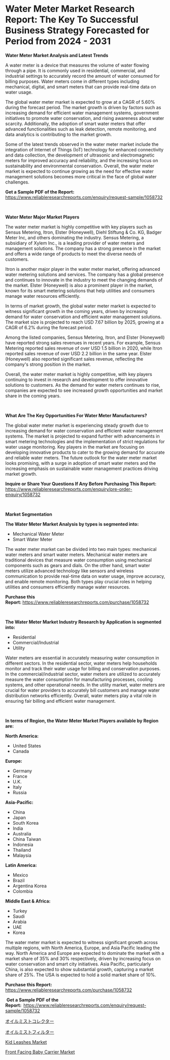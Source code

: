 <p><h1>Water Meter Market Research Report: The Key To Successful Business Strategy Forecasted for Period from 2024 - 2031</h1></p><p><strong>Water Meter Market Analysis and Latest Trends</strong></p>
<p><p>A water meter is a device that measures the volume of water flowing through a pipe. It is commonly used in residential, commercial, and industrial settings to accurately record the amount of water consumed for billing purposes. Water meters come in different types including mechanical, digital, and smart meters that can provide real-time data on water usage.</p><p>The global water meter market is expected to grow at a CAGR of 5.60% during the forecast period. The market growth is driven by factors such as increasing demand for efficient water management systems, government initiatives to promote water conservation, and rising awareness about water scarcity. Additionally, the adoption of smart water meters that offer advanced functionalities such as leak detection, remote monitoring, and data analytics is contributing to the market growth.</p><p>Some of the latest trends observed in the water meter market include the integration of Internet of Things (IoT) technology for enhanced connectivity and data collection, the development of ultrasonic and electromagnetic meters for improved accuracy and reliability, and the increasing focus on sustainability and environmental conservation. Overall, the water meter market is expected to continue growing as the need for effective water management solutions becomes more critical in the face of global water challenges.</p></p>
<p><strong>Get a Sample PDF of the Report:&nbsp;</strong> <a href="https://www.reliableresearchreports.com/enquiry/request-sample/1058732">https://www.reliableresearchreports.com/enquiry/request-sample/1058732</a></p>
<p>&nbsp;</p>
<p><strong>Water Meter Major Market Players</strong></p>
<p><p>The water meter market is highly competitive with key players such as Sensus Metering, Itron, Elster (Honeywell), Diehl Stiftung & Co. KG, Badger Meter Inc, and others dominating the industry. Sensus Metering, a subsidiary of Xylem Inc., is a leading provider of water meters and management solutions. The company has a strong presence in the market and offers a wide range of products to meet the diverse needs of customers.</p><p>Itron is another major player in the water meter market, offering advanced water metering solutions and services. The company has a global presence and continues to innovate in the industry to meet the changing demands of the market. Elster (Honeywell) is also a prominent player in the market, known for its smart metering solutions that help utilities and consumers manage water resources efficiently.</p><p>In terms of market growth, the global water meter market is expected to witness significant growth in the coming years, driven by increasing demand for water conservation and efficient water management solutions. The market size is projected to reach USD 7.67 billion by 2025, growing at a CAGR of 6.2% during the forecast period.</p><p>Among the listed companies, Sensus Metering, Itron, and Elster (Honeywell) have reported strong sales revenues in recent years. For example, Sensus Metering reported sales revenue of over USD 1.5 billion in 2020, while Itron reported sales revenue of over USD 2.2 billion in the same year. Elster (Honeywell) also reported significant sales revenue, reflecting the company's strong position in the market.</p><p>Overall, the water meter market is highly competitive, with key players continuing to invest in research and development to offer innovative solutions to customers. As the demand for water meters continues to rise, companies are expected to see increased growth opportunities and market share in the coming years.</p></p>
<p>&nbsp;</p>
<p><strong>What Are The Key Opportunities For Water Meter Manufacturers?</strong></p>
<p><p>The global water meter market is experiencing steady growth due to increasing demand for water conservation and efficient water management systems. The market is projected to expand further with advancements in smart metering technologies and the implementation of strict regulations for water usage monitoring. Key players in the market are focusing on developing innovative products to cater to the growing demand for accurate and reliable water meters. The future outlook for the water meter market looks promising, with a surge in adoption of smart water meters and the increasing emphasis on sustainable water management practices driving market growth.</p></p>
<p><strong>Inquire or Share Your Questions If Any Before Purchasing This Report:</strong> <a href="https://www.reliableresearchreports.com/enquiry/pre-order-enquiry/1058732">https://www.reliableresearchreports.com/enquiry/pre-order-enquiry/1058732</a></p>
<p>&nbsp;</p>
<p><strong>Market Segmentation</strong></p>
<p><strong>The Water Meter Market Analysis by types is segmented into:</strong></p>
<p><ul><li>Mechanical Water Meter</li><li>Smart Water Meter</li></ul></p>
<p><p>The water meter market can be divided into two main types: mechanical water meters and smart water meters. Mechanical water meters are traditional devices that measure water consumption using mechanical components such as gears and dials. On the other hand, smart water meters utilize advanced technology like sensors and wireless communication to provide real-time data on water usage, improve accuracy, and enable remote monitoring. Both types play crucial roles in helping utilities and consumers efficiently manage water resources.</p></p>
<p><strong>Purchase this Report:&nbsp;</strong><a href="https://www.reliableresearchreports.com/purchase/1058732">https://www.reliableresearchreports.com/purchase/1058732</a></p>
<p>&nbsp;</p>
<p><strong>The Water Meter Market Industry Research by Application is segmented into:</strong></p>
<p><ul><li>Residential</li><li>Commercial/Industrial</li><li>Utility</li></ul></p>
<p><p>Water meters are essential in accurately measuring water consumption in different sectors. In the residential sector, water meters help households monitor and track their water usage for billing and conservation purposes. In the commercial/industrial sector, water meters are utilized to accurately measure the water consumption for manufacturing processes, cooling systems, and other operational needs. In the utility market, water meters are crucial for water providers to accurately bill customers and manage water distribution networks efficiently. Overall, water meters play a vital role in ensuring fair billing and efficient water management.</p></p>
<p>&nbsp;</p>
<p><strong>In terms of Region, the Water Meter Market Players available by Region are:</strong></p>
<p>
    <p> <strong> North America: </strong>
        <ul>
            <li>United States</li>
            <li>Canada</li>
        </ul>
        </p> 
    <p> <strong> Europe: </strong>
        <ul>
            <li>Germany</li>
            <li>France</li>
            <li>U.K.</li>
            <li>Italy</li>
            <li>Russia</li>
        </ul>
        </p> 
    <p> <strong> Asia-Pacific: </strong>
        <ul>
            <li>China</li>
            <li>Japan</li>
            <li>South Korea</li>
            <li>India</li>
            <li>Australia</li>
            <li>China Taiwan</li>
            <li>Indonesia</li>
            <li>Thailand</li>
            <li>Malaysia</li>
        </ul>
        </p> 
    <p> <strong> Latin America: </strong>
        <ul>
            <li>Mexico</li>
            <li>Brazil</li>
            <li>Argentina Korea</li>
            <li>Colombia</li>
        </ul>
        </p> 
    <p> <strong> Middle East & Africa: </strong>
        <ul>
            <li>Turkey</li>
            <li>Saudi</li>
            <li>Arabia</li>
            <li>UAE</li>
            <li>Korea</li>
        </ul>
    </p>
    </p>
<p><p>The water meter market is expected to witness significant growth across multiple regions, with North America, Europe, and Asia Pacific leading the way. North America and Europe are expected to dominate the market with a market share of 35% and 30% respectively, driven by increasing focus on water conservation and smart city initiatives. Asia Pacific, particularly China, is also expected to show substantial growth, capturing a market share of 25%. The USA is expected to hold a solid market share of 10%.</p></p>
<p><strong>Purchase this Report: </strong><a href="https://www.reliableresearchreports.com/purchase/1058732">https://www.reliableresearchreports.com/purchase/1058732</a></p>
<p>&nbsp;<strong>Get a Sample PDF of the Report:&nbsp;&nbsp;</strong><a href="https://www.reliableresearchreports.com/enquiry/request-sample/1058732">https://www.reliableresearchreports.com/enquiry/request-sample/1058732</a></p>
<p><strong></strong></p>
<p><p><a href="https://github.com/KaydenJohns1964/Market-Research-Report-List-1/blob/main/16524048169.md">オイルミストコレクター</a></p><p><a href="https://github.com/xtkhtofdt934839/Market-Research-Report-List-1/blob/main/13518498170.md">オイルミストフィルター</a></p><p><a href="https://github.com/AKSHATREPORTPRIME/Market-Research-Report-List-3/blob/main/kid-leashes-market.md">Kid Leashes Market</a></p><p><a href="https://github.com/indrystar/Market-Research-Report-List-2/blob/main/front-facing-baby-carrier-market.md">Front Facing Baby Carrier Market</a></p></p>
